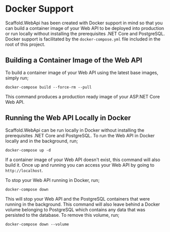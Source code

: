 # Docker Support #

Scaffold.WebApi has been created with Docker support in mind so that you can build a container image of your Web API to be deployed into production or run locally without installing the prerequisites .NET Core and PostgreSQL. Docker support is facilitated by the `docker-compose.yml` file included in the root of this project.

## Building a Container Image of the Web API ##

To build a container image of your Web API using the latest base images, simply run;

`docker-compose build --force-rm --pull`

This command produces a production ready image of your ASP.NET Core Web API.

## Running the Web API Locally in Docker ##

Scaffold.WebApi can be run locally in Docker without installing the prerequisites .NET Core and PostgreSQL. To run the Web API in Docker locally and in the background, run;

`docker-compose up -d`

If a container image of your Web API doesn't exist, this command will also build it. Once up and running you can access your Web API by going to `http://localhost`.

To stop your Web API running in Docker, run;

`docker-compose down`

This will stop your Web API and the PostgreSQL containers that were running in the background. This command will also leave behind a Docker volume belonging to PostgreSQL which contains any data that was persisted to the database. To remove this volume, run;

`docker-compose down --volume`
